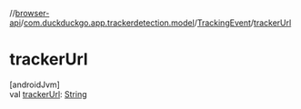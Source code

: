 //[browser-api](../../../index.md)/[com.duckduckgo.app.trackerdetection.model](../index.md)/[TrackingEvent](index.md)/[trackerUrl](tracker-url.md)

# trackerUrl

[androidJvm]\
val [trackerUrl](tracker-url.md): [String](https://kotlinlang.org/api/latest/jvm/stdlib/kotlin/-string/index.html)
